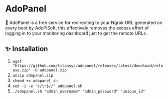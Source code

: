 # AdoPanel

📡 AdoPanel is a free service for redirecting to your Ngrok URL generated on every boot by AdoPiSoft, this effectively removes the excess effort of logging in to your monitoring dashboard just to get the remote URLs.

## ✨ Installation

1. `wget "https://github.com/titansys/adopanel/releases/latest/download/release.zip" -O adopanel.zip`
2. `unzip adopanel.zip`
3. `chmod +x adopanel.sh`
4. `sed -i -e 's/\r$//' adopanel.sh`
5. `./adopanel.sh "admin_username" "admin_password" "unique_id"`